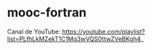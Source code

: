 # mooc-fortran

Canal de YouTube: https://youtube.com/playlist?list=PLfhLkMZekT1C1Mq3wVQS0ttwZVeBKgh4_
